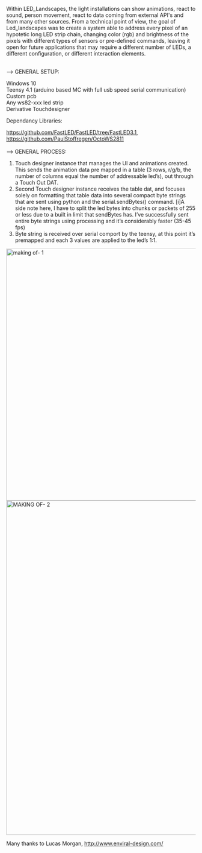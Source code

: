 Within LED_Landscapes, the light installations can show animations, react to sound, person movement, react to data coming from external API's and from many other sources. From a technical point of view, the goal of Led_landscapes was to create a system able to address every pixel of an hypotetic long LED strip chain, changing color (rgb) and brightness of the pixels with different types of sensors or pre-defined commands, leaving it open for future applications that may require a different number of LEDs, a different configuration, or different interaction elements.
<br/> 
<br/> 

--> GENERAL SETUP:

Windows 10 <br/> Teensy 4.1 (arduino based MC with full usb speed serial communication) <br/> Custom pcb <br/> Any ws82-xxx led strip <br/> Derivative Touchdesigner

Dependancy Libraries:

https://github.com/FastLED/FastLED/tree/FastLED3.1,  <br/> https://github.com/PaulStoffregen/OctoWS2811
<br/> 
<br/> 
--> GENERAL PROCESS:

1) Touch designer instance that manages the UI and animations created. This sends the animation data pre mapped in a table (3 rows, r/g/b, the number of columns equal the number of addressable led’s), out through a Touch Out DAT.
2) Second Touch designer instance receives the table dat, and focuses solely on formatting that table data into several compact byte strings that are sent using python and the serial.sendBytes() command.
[i]A side note here, I have to split the led bytes into chunks or packets of 255 or less due to a built in limit that sendBytes has. I’ve successfully sent entire byte strings using processing and it’s considerably faster (35-45 fps)
3) Byte string is received over serial comport by the teensy, at this point it’s premapped and each 3 values are applied to the led’s 1:1.
<img width="668" alt="making of- 1" src="https://user-images.githubusercontent.com/82780678/194755135-63a5ce10-edb7-4f3a-8753-0e8bb6892b95.png">
<img width="887" alt="MAKING OF- 2" src="https://user-images.githubusercontent.com/82780678/194755103-5baf4dae-91f5-4c04-80ac-c617e8ad5461.png">




Many thanks to Lucas Morgan, http://www.enviral-design.com/


